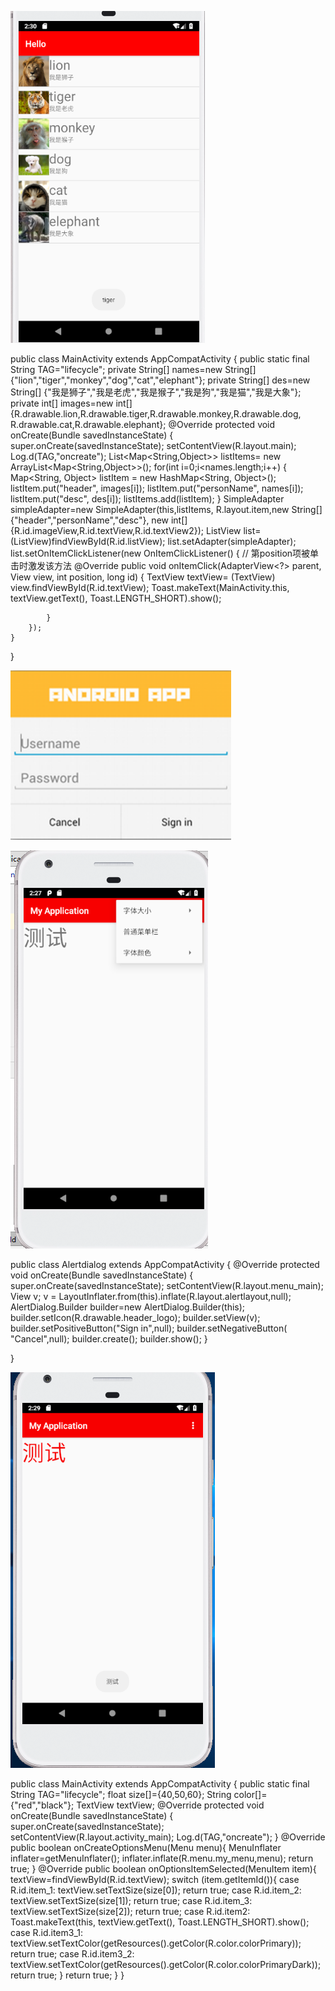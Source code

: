 
![Image text](https://github.com/tujunkun/shiyan3/blob/master/a1.png)

public class MainActivity extends AppCompatActivity {
    public static final String TAG="lifecycle";
    private String[] names=new String[]
            {"lion","tiger","monkey","dog","cat","elephant"};
    private String[] des=new String[]
            {"我是狮子","我是老虎","我是猴子","我是狗","我是猫","我是大象"};
    private int[] images=new int[]
            {R.drawable.lion,R.drawable.tiger,R.drawable.monkey,R.drawable.dog,
                    R.drawable.cat,R.drawable.elephant};
    @Override
    protected void onCreate(Bundle savedInstanceState) {
        super.onCreate(savedInstanceState);
        setContentView(R.layout.main);
        Log.d(TAG,"oncreate");
        List<Map<String,Object>> listItems=
                new ArrayList<Map<String,Object>>();
        for(int i=0;i<names.length;i++) {
            Map<String, Object> listItem = new HashMap<String, Object>();
            listItem.put("header", images[i]);
            listItem.put("personName", names[i]);
            listItem.put("desc", des[i]);
            listItems.add(listItem);
        }
        SimpleAdapter simpleAdapter=new SimpleAdapter(this,listItems,
                R.layout.item,new String[]{"header","personName","desc"},
                new int[]{R.id.imageView,R.id.textView,R.id.textView2});
        ListView list=(ListView)findViewById(R.id.listView);
        list.setAdapter(simpleAdapter);
        list.setOnItemClickListener(new OnItemClickListener()
        {
            // 第position项被单击时激发该方法
            @Override
            public void onItemClick(AdapterView<?> parent, View view,
                                    int position, long id)
            {
                TextView textView= (TextView) view.findViewById(R.id.textView);
                Toast.makeText(MainActivity.this, textView.getText(), Toast.LENGTH_SHORT).show();

            }
        });
    }
}
    
    
    

![Image text](https://github.com/tujunkun/shiyan3/blob/master/a2.png)



![Image text](https://github.com/tujunkun/shiyan3/blob/master/a3.png)






public class Alertdialog extends AppCompatActivity {
    @Override
    protected void onCreate(Bundle savedInstanceState) {
        super.onCreate(savedInstanceState);
        setContentView(R.layout.menu_main);
        View v;
        v = LayoutInflater.from(this).inflate(R.layout.alertlayout,null);
        AlertDialog.Builder builder=new AlertDialog.Builder(this);
        builder.setIcon(R.drawable.header_logo);
        builder.setView(v);
        builder.setPositiveButton("Sign in",null);
        builder.setNegativeButton( "Cancel",null);
        builder.create();
        builder.show();
}

}


![Image text](https://github.com/tujunkun/shiyan3/blob/master/a4.png)



public class MainActivity extends AppCompatActivity {
    public static final String TAG="lifecycle";
    float size[]={40,50,60};
    String color[]={"red","black"};
    TextView textView;
    @Override
    protected void onCreate(Bundle savedInstanceState) {
        super.onCreate(savedInstanceState);
        setContentView(R.layout.activity_main);
        Log.d(TAG,"oncreate");
    }
    @Override
    public boolean onCreateOptionsMenu(Menu menu){
        MenuInflater inflater=getMenuInflater();
        inflater.inflate(R.menu.my_menu,menu);
        return true;
    }
    @Override
    public boolean onOptionsItemSelected(MenuItem item){
         textView=findViewById(R.id.textView);
        switch (item.getItemId()){
            case R.id.item_1:
            textView.setTextSize(size[0]);
            return true;
            case R.id.item_2:
                textView.setTextSize(size[1]);
                return true;
            case R.id.item_3:
                textView.setTextSize(size[2]);
                return true;
            case R.id.item2:
                Toast.makeText(this, textView.getText(), Toast.LENGTH_SHORT).show();
            case R.id.item3_1:
                textView.setTextColor(getResources().getColor(R.color.colorPrimary));
                return true;
            case R.id.item3_2:
                textView.setTextColor(getResources().getColor(R.color.colorPrimaryDark));
                return true;
        }
        return true;
    }
 }
 
 <?xml version="1.0" encoding="utf-8"?>
<menu xmlns:android="http://schemas.android.com/apk/res/android">
    <item android:id="@+id/item"
        android:title="字体大小">
        <menu>
            <item android:id="@+id/item_1"
                android:title="小"></item>
            <item android:id="@+id/item_2"
                android:title="中"></item>
            <item android:id="@+id/item_3"
                android:title="大"></item>
        </menu>
    </item>
    <item android:id="@+id/item2"
        android:title="普通菜单栏"></item>
    <item android:id="@+id/item3"
        android:title="字体颜色">
        <menu>
            <item android:id="@+id/item3_1"
                android:title="紅"></item>
            <item android:id="@+id/item3_2"
                android:title="黑"></item>
        </menu>
    </item>

</menu>

